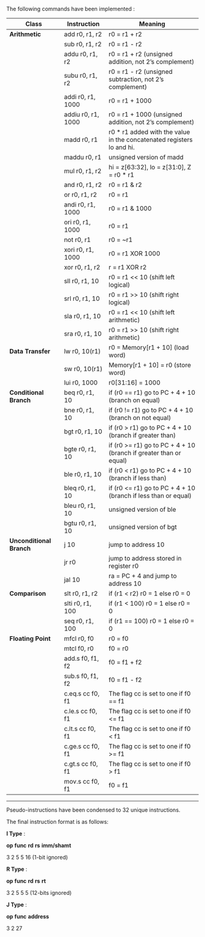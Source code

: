 The following commands have been implemented :

| **Class**              | **Instruction**        | **Meaning** |
|------------------------|-----------------------|------------|
| **Arithmetic**        | add r0, r1, r2        | r0 = r1 + r2 |
|                        | sub r0, r1, r2        | r0 = r1 - r2 |
|                        | addu r0, r1, r2       | r0 = r1 + r2 (unsigned addition, not 2’s complement) |
|                        | subu r0, r1, r2       | r0 = r1 - r2 (unsigned subtraction, not 2’s complement) |
|                        | addi r0, r1, 1000     | r0 = r1 + 1000 |
|                        | addiu r0, r1, 1000    | r0 = r1 + 1000 (unsigned addition, not 2’s complement) |
|                        | madd r0, r1           | r0 * r1 added with the value in the concatenated registers lo and hi. |
|                        | maddu r0, r1          | unsigned version of madd |
|                        | mul r0, r1, r2        | hi = z[63:32], lo = z[31:0], Z = r0 * r1 |
|                        | and r0, r1, r2        | r0 = r1 & r2 |
|                        | or r0, r1, r2         | r0 = r1 | r2 |
|                        | andi r0, r1, 1000     | r0 = r1 & 1000 |
|                        | ori r0, r1, 1000      | r0 = r1 | 1000 |
|                        | not r0, r1            | r0 = ~r1 |
|                        | xori r0, r1, 1000     | r0 = r1 XOR 1000 |
|                        | xor r0, r1, r2        | r = r1 XOR r2 |
|                        | sll r0, r1, 10        | r0 = r1 << 10 (shift left logical) |
|                        | srl r0, r1, 10        | r0 = r1 >> 10 (shift right logical) |
|                        | sla r0, r1, 10        | r0 = r1 << 10 (shift left arithmetic) |
|                        | sra r0, r1, 10        | r0 = r1 >> 10 (shift right arithmetic) |
| **Data Transfer**      | lw r0, 10(r1)         | r0 = Memory[r1 + 10] (load word) |
|                        | sw r0, 10(r1)         | Memory[r1 + 10] = r0 (store word) |
|                        | lui r0, 1000          | r0[31:16] = 1000 |
| **Conditional Branch** | beq r0, r1, 10        | if (r0 == r1) go to PC + 4 + 10 (branch on equal) |
|                        | bne r0, r1, 10        | if (r0 != r1) go to PC + 4 + 10 (branch on not equal) |
|                        | bgt r0, r1, 10        | if (r0 > r1) go to PC + 4 + 10 (branch if greater than) |
|                        | bgte r0, r1, 10       | if (r0 >= r1) go to PC + 4 + 10 (branch if greater than or equal) |
|                        | ble r0, r1, 10        | if (r0 < r1) go to PC + 4 + 10 (branch if less than) |
|                        | bleq r0, r1, 10       | if (r0 <= r1) go to PC + 4 + 10 (branch if less than or equal) |
|                        | bleu r0, r1, 10       | unsigned version of ble |
|                        | bgtu r0, r1, 10       | unsigned version of bgt |
| **Unconditional Branch** | j 10               | jump to address 10 |
|                        | jr r0                 | jump to address stored in register r0 |
|                        | jal 10                | ra = PC + 4 and jump to address 10 |
| **Comparison**         | slt r0, r1, r2        | if (r1 < r2) r0 = 1 else r0 = 0 |
|                        | slti r0, r1, 100      | if (r1 < 100) r0 = 1 else r0 = 0 |
|                        | seq r0, r1, 100       | if (r1 == 100) r0 = 1 else r0 = 0 |
| **Floating Point**     | mfcl r0, f0           | r0 = f0 |
|                        | mtcl f0, r0           | f0 = r0 |
|                        | add.s f0, f1, f2      | f0 = f1 + f2 |
|                        | sub.s f0, f1, f2      | f0 = f1 - f2 |
|                        | c.eq.s cc f0, f1      | The flag cc is set to one if f0 == f1 |
|                        | c.le.s cc f0, f1      | The flag cc is set to one if f0 <= f1 |
|                        | c.lt.s cc f0, f1      | The flag cc is set to one if f0 < f1 |
|                        | c.ge.s cc f0, f1      | The flag cc is set to one if f0 >= f1 |
|                        | c.gt.s cc f0, f1      | The flag cc is set to one if f0 > f1 |
|                        | mov.s cc f0, f1       | f0 = f1 |
--------------------------------------------------------------------------------------

Pseudo-instructions have been condensed to 32 unique instructions.

The final instruction format is as follows:

**I Type** : 

**op**  **func**    **rd**  **rs**  **imm/shamt**

3       2           5       5       16 (1-bit ignored)

**R Type** : 

**op**  **func**    **rd**  **rs**  **rt**

3       2           5       5       5 (12-bits ignored)

**J Type** : 

**op**  **func**    **address**

3       2           27
